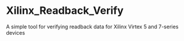 # Xilinx_Readback_Verify
A simple tool for verifying readback data for Xilinx Virtex 5 and 7-series devices
